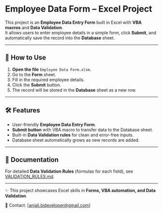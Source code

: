 # Employee Data Form – Excel Project  

This project is an **Employee Data Entry Form** built in Excel with **VBA macros** and **Data Validation**.  
It allows users to enter employee details in a simple form, click **Submit**, and automatically save the record into the **Database** sheet.  

---

## 📂 How to Use  

1. **Open the file** `Employee Data Form.xlsm`.  
2. Go to the **Form** sheet.  
3. Fill in the required employee details.  
4. Click the **Submit** button.  
5. The record will be stored in the **Database** sheet as a new row.  

---

## 🛠 Features  

- User-friendly **Employee Data Entry Form**.  
- **Submit button** with VBA macro to transfer data to the Database sheet.  
- Built-in **Data Validation rules** for clean and error-free inputs.  
- Database sheet automatically grows as new records are added.  

---

## 📑 Documentation  

For detailed **Data Validation Rules** (formulas for each field), see [VALIDATION_RULES.md](VALIDATION_RULES.md).  

---

✨ This project showcases Excel skills in **Forms, VBA automation, and Data Validation**.  


📧 Contact: [anjali.bideveloper@gmail.com]  

